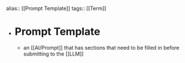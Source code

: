 alias:: [[Prompt Template]]
tags:: [[Term]]

- # Prompt Template
	- an [[AI/Prompt]] that has sections that need to be filled in before submitting to the [[LLM]]